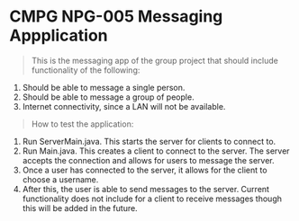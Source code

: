 # CMPG NPG-005 Messaging Appplication

> This is the messaging app of the group project that should include functionality of the following:
1. Should be able to message a single person.
2. Should be able to message a group of people.
3. Internet connectivity, since a LAN will not be available.


> How to test the application:
1. Run ServerMain.java. This starts the server for clients to connect to.
2. Run Main.java. This creates a client to connect to the server. The server accepts the connection and allows for users to message the server.
3. Once a user has connected to the server, it allows for the client to choose a username. 
4. After this, the user is able to send messages to the server. Current functionality does not include for a client to receive messages though this will be added in the future.